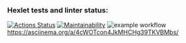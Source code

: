 ### Hexlet tests and linter status:
[![Actions Status](https://github.com/AndreyGrigorev/frontend-project-lvl1/workflows/hexlet-check/badge.svg)](https://github.com/AndreyGrigorev/frontend-project-lvl1/actions)
[![Maintainability](https://api.codeclimate.com/v1/badges/a99a88d28ad37a79dbf6/maintainability)](https://codeclimate.com/github/codeclimate/codeclimate/maintainability)
![example workflow](https://github.com/AndreyGrigorev/frontend-project-lvl1/actions/workflows/make-lint.yml/badge.svg?event=push)
https://asciinema.org/a/4cWOTcon4JkMHCHg39TKVBMbs/